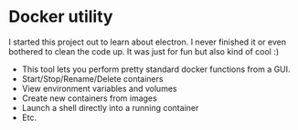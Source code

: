 # Docker utility

I started this project out to learn about electron. I never finished it or even bothered to clean the code up. It was just for fun but also kind of cool :)

 - This tool lets you perform pretty standard docker functions from a GUI.
 - Start/Stop/Rename/Delete containers
 - View environment variables and volumes
 - Create new containers from images
 - Launch a shell directly into a running container
 - Etc.
 
